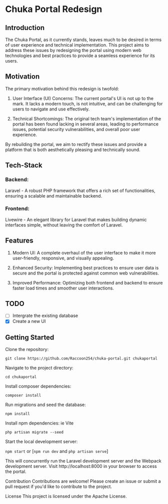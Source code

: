 # Chuka Portal Redesign

## Introduction
The Chuka Portal, as it currently stands, leaves much to be desired in terms of user experience and technical implementation. This project aims to address these issues by redesigning the portal using modern web technologies and best practices to provide a seamless experience for its users.

## Motivation
The primary motivation behind this redesign is twofold:

1. User Interface (UI) Concerns: The current portal's UI is not up to the mark. It lacks a modern touch, is not intuitive, and can be challenging for users to navigate and use effectively.

2. Technical Shortcomings: The original tech team's implementation of the portal has been found lacking in several areas, leading to performance issues, potential security vulnerabilities, and overall poor user experience.

By rebuilding the portal, we aim to rectify these issues and provide a platform that is both aesthetically pleasing and technically sound.

## Tech-Stack
### Backend: 
Laravel - A robust PHP framework that offers a rich set of functionalities, ensuring a scalable and maintainable backend.

### Frontend:
Livewire - An elegant library for Laravel that makes building dynamic interfaces simple, without leaving the comfort of Laravel.


## Features
1. Modern UI: A complete overhaul of the user interface to make it more user-friendly, responsive, and visually appealing.

2. Enhanced Security: Implementing best practices to ensure user data is secure and the portal is protected against common web vulnerabilities.

3. Improved Performance: Optimizing both frontend and backend to ensure faster load times and smoother user interactions.

## TODO
- [ ] Intergrate the existing database
- [x] Create a new UI

## Getting Started
Clone the repository:

`git clone https://github.com/Raccoon254/chuka-portal.git chukaportal`

Navigate to the project directory:

`cd chukaportal`

Install composer dependencies:

`composer install`

Run migrations and seed the database:

`npm install`

Install npm dependencies: ie Vite

`php artisan migrate --seed`

Start the local development server:

`npm start` or [`npm run dev` and `php artisan serve`]

This will concurrently run the Laravel development server and the Webpack development server.
Visit http://localhost:8000 in your browser to access the portal.

Contribution
Contributions are welcome! Please create an issue or submit a pull request if you'd like to contribute to the project.

License
This project is licensed under the Apache License.
